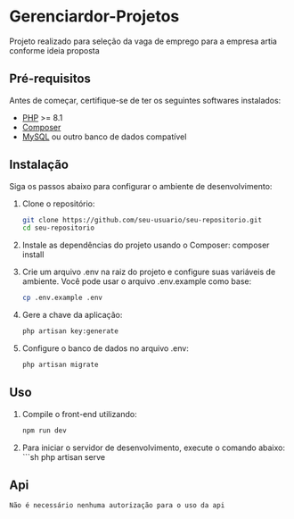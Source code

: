 # Gerenciardor-Projetos

Projeto realizado para seleção da vaga de emprego para a empresa artia conforme ideia proposta

## Pré-requisitos

Antes de começar, certifique-se de ter os seguintes softwares instalados:

- [PHP](https://www.php.net/downloads) >= 8.1
- [Composer](https://getcomposer.org/)
- [MySQL](https://www.mysql.com/downloads/) ou outro banco de dados compatível

## Instalação

Siga os passos abaixo para configurar o ambiente de desenvolvimento:

1.  Clone o repositório:
    ```sh
    git clone https://github.com/seu-usuario/seu-repositorio.git
    cd seu-repositorio

2.  Instale as dependências do projeto usando o Composer:
    composer install

3.  Crie um arquivo .env na raiz do projeto e configure suas variáveis de ambiente. Você pode usar o arquivo .env.example como base:
    ```sh
    cp .env.example .env

4.  Gere a chave da aplicação:
    ```sh
    php artisan key:generate

5.  Configure o banco de dados no arquivo .env:
    ```sh
    php artisan migrate

## Uso

1.  Compile o front-end utilizando:
    ```sh
    npm run dev

2.   Para iniciar o servidor de desenvolvimento, execute o comando abaixo:
    ```sh
    php artisan serve

## Api

    Não é necessário nenhuma autorização para o uso da api
